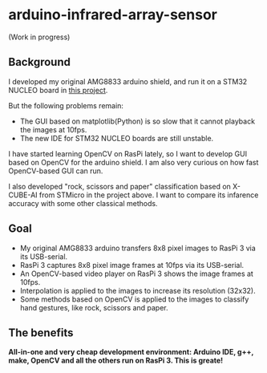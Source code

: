 # arduino-infrared-array-sensor

(Work in progress)

## Background

I developed my original AMG8833 arduino shield, and run it on a STM32 NUCLEO board in [this project](https://github.com/araobp/stm32-mcu/tree/master/NUCLEO-F401RE/Thermography).

But the following problems remain:
- The GUI based on matplotlib(Python) is so slow that it cannot playback the images at 10fps.
- The new IDE for STM32 NUCLEO boards are still unstable.

I have started learning OpenCV on RasPi lately, so I want to develop GUI based on OpenCV for the arduino shield. I am also very curious on how fast OpenCV-based GUI can run.

I also developed "rock, scissors and paper" classification based on X-CUBE-AI from STMicro in the project above. I want to compare its infarence accuracy with some other classical methods.

## Goal

- My original AMG8833 arduino transfers 8x8 pixel images to RasPi 3 via its USB-serial.
- RasPi 3 captures 8x8 pixel image frames at 10fps via its USB-serial.
- An OpenCV-based video player on RasPi 3 shows the image frames at 10fps.
- Interpolation is applied to the images to increase its resolution (32x32).
- Some methods based on OpenCV is applied to the images to classify hand gestures, like rock, scissors and paper.

## The benefits

**All-in-one and very cheap development environment: Arduino IDE, g++, make, OpenCV and all the others run on RasPi 3. This is greate!**




